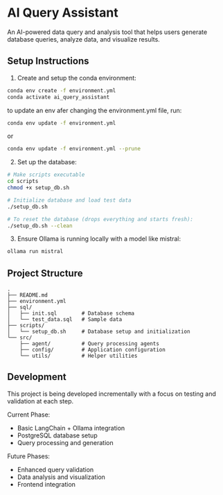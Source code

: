# AI Query Assistant

An AI-powered data query and analysis tool that helps users generate database queries, analyze data, and visualize results.

## Setup Instructions

1. Create and setup the conda environment:
```bash
conda env create -f environment.yml
conda activate ai_query_assistant
```
to update an env afer changing the environment.yml file, run:

```bash
conda env update -f environment.yml
```

or

```bash
conda env update -f environment.yml --prune
```

2. Set up the database:
```bash
# Make scripts executable
cd scripts
chmod +x setup_db.sh

# Initialize database and load test data
./setup_db.sh

# To reset the database (drops everything and starts fresh):
./setup_db.sh --clean
```

3. Ensure Ollama is running locally with a model like mistral:
```bash
ollama run mistral
```

## Project Structure

```
.
├── README.md
├── environment.yml
├── sql/
│   ├── init.sql        # Database schema
│   └── test_data.sql   # Sample data
├── scripts/
│   └── setup_db.sh     # Database setup and initialization
└── src/
    ├── agent/          # Query processing agents
    ├── config/         # Application configuration
    └── utils/          # Helper utilities
```

## Development

This project is being developed incrementally with a focus on testing and validation at each step.

Current Phase:
- Basic LangChain + Ollama integration
- PostgreSQL database setup
- Query processing and generation

Future Phases:
- Enhanced query validation
- Data analysis and visualization
- Frontend integration 